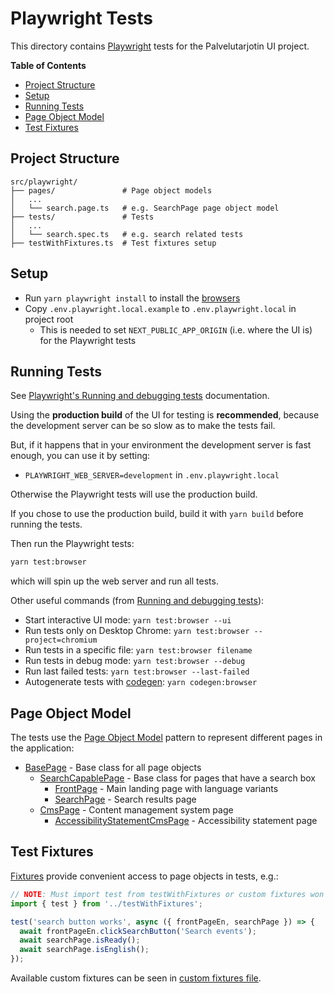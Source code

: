# Playwright Tests

This directory contains [Playwright](https://playwright.dev/) tests for the Palvelutarjotin UI project.

<!-- START doctoc generated TOC please keep comment here to allow auto update -->
<!-- DON'T EDIT THIS SECTION, INSTEAD RE-RUN doctoc TO UPDATE -->
**Table of Contents**

- [Project Structure](#project-structure)
- [Setup](#setup)
- [Running Tests](#running-tests)
- [Page Object Model](#page-object-model)
- [Test Fixtures](#test-fixtures)

<!-- END doctoc generated TOC please keep comment here to allow auto update -->

## Project Structure

```
src/playwright/
├── pages/               # Page object models
│   ...
│   └── search.page.ts   # e.g. SearchPage page object model
├── tests/               # Tests
│   ...
│   └── search.spec.ts   # e.g. search related tests
├── testWithFixtures.ts  # Test fixtures setup
```

## Setup

- Run `yarn playwright install` to install the [browsers](https://playwright.dev/docs/browsers)
- Copy `.env.playwright.local.example` to `.env.playwright.local` in project root
  - This is needed to set `NEXT_PUBLIC_APP_ORIGIN` (i.e. where the UI is) for the Playwright tests

## Running Tests

See [Playwright's Running and debugging tests](https://playwright.dev/docs/running-tests) documentation.

Using the **production build** of the UI for testing is **recommended**,
because the development server can be so slow as to make the tests fail.

But, if it happens that in your environment the development server is fast enough,
you can use it by setting:
- `PLAYWRIGHT_WEB_SERVER=development` in `.env.playwright.local`

Otherwise the Playwright tests will use the production build.

If you chose to use the production build, build it with `yarn build` before running the tests.

Then run the Playwright tests:
```bash
yarn test:browser
```
which will spin up the web server and run all tests.

Other useful commands (from [Running and debugging tests](https://playwright.dev/docs/running-tests)):

- Start interactive UI mode: `yarn test:browser --ui`
- Run tests only on Desktop Chrome: `yarn test:browser --project=chromium`
- Run tests in a specific file: `yarn test:browser filename`
- Run tests in debug mode: `yarn test:browser --debug`
- Run last failed tests: `yarn test:browser --last-failed`
- Autogenerate tests with [codegen](https://playwright.dev/docs/codegen): `yarn codegen:browser`

## Page Object Model

The tests use the [Page Object Model](https://playwright.dev/docs/pom) pattern to represent different pages in the application:

- [BasePage](./pages/base.page.ts) - Base class for all page objects
  - [SearchCapablePage](./pages/searchCapable.page.ts) - Base class for pages that have a search box
    - [FrontPage](./pages/front.page.ts) - Main landing page with language variants
    - [SearchPage](./pages/search.page.ts) - Search results page
  - [CmsPage](./pages/cms.page.ts) - Content management system page
    - [AccessibilityStatementCmsPage](./pages/accessibilityStatementCms.page.ts) - Accessibility statement page

## Test Fixtures

[Fixtures](https://playwright.dev/docs/test-fixtures) provide convenient access to page objects in tests, e.g.:

```typescript
// NOTE: Must import test from testWithFixtures or custom fixtures won't be available!
import { test } from '../testWithFixtures';

test('search button works', async ({ frontPageEn, searchPage }) => {
  await frontPageEn.clickSearchButton('Search events');
  await searchPage.isReady();
  await searchPage.isEnglish();
});
```

Available custom fixtures can be seen in [custom fixtures file](./testWithFixtures.ts).
